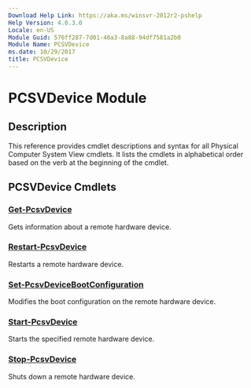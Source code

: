 ```yaml
---
Download Help Link: https://aka.ms/winsvr-2012r2-pshelp
Help Version: 4.0.3.0
Locale: en-US
Module Guid: 576ff287-7d01-46a3-8a88-94df7581a2b0
Module Name: PCSVDevice
ms.date: 10/29/2017
title: PCSVDevice
---
```


# PCSVDevice Module
## Description
This reference provides cmdlet descriptions and syntax for all Physical Computer System View cmdlets. It lists the cmdlets in alphabetical order based on the verb at the beginning of the cmdlet.

## PCSVDevice Cmdlets
### [Get-PcsvDevice](./Get-PcsvDevice.md)
Gets information about a remote hardware device.

### [Restart-PcsvDevice](./Restart-PcsvDevice.md)
Restarts a remote hardware device.

### [Set-PcsvDeviceBootConfiguration](./Set-PcsvDeviceBootConfiguration.md)
Modifies the boot configuration on the remote hardware device.

### [Start-PcsvDevice](./Start-PcsvDevice.md)
Starts the specified remote hardware device.

### [Stop-PcsvDevice](./Stop-PcsvDevice.md)
Shuts down a remote hardware device.

